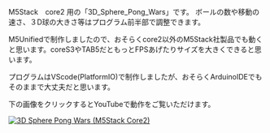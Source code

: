 M5Stack　core2 用の「3D_Sphere_Pong_Wars」です。
ボールの数や移動の速さ、３D球の大きさ等はプログラム前半部で調整できます。



M5Unifiedで制作しましたので、おそらくcore2以外のM5Stack社製品でも動くと思います。coreS3やTAB5だともっとFPSあげたりサイズを大きくできると思います。



プログラムはVScode(PlatformIO)で制作しましたが、おそらくArduinoIDEでもそのままで大丈夫だと思います。



下の画像をクリックするとYouTubeで動作をご覧いただけます。


[![3D Sphere Pong Wars (M5Stack Core2)](https://img.youtube.com/vi/HJYGvkFOTdE/hqdefault.jpg)](https://www.youtube.com/watch?v=HJYGvkFOTdE)
